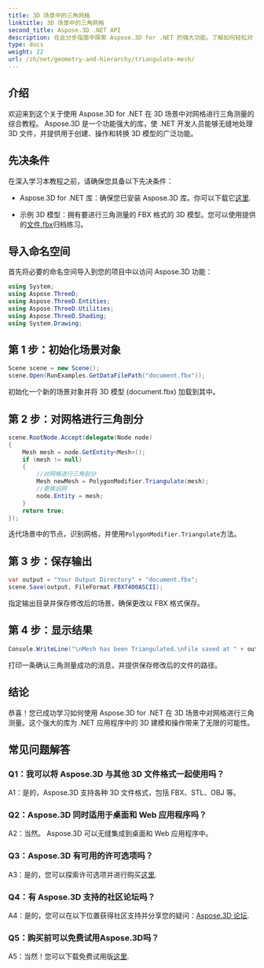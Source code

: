 ```yaml
---
title: 3D 场景中的三角网格
linktitle: 3D 场景中的三角网格
second_title: Aspose.3D .NET API
description: 在此分步指南中探索 Aspose.3D for .NET 的强大功能。了解如何轻松对 3D 网格进行三角测量以增强建模。
type: docs
weight: 22
url: /zh/net/geometry-and-hierarchy/triangulate-mesh/
---
```

## 介绍

欢迎来到这个关于使用 Aspose.3D for .NET 在 3D 场景中对网格进行三角测量的综合教程。 Aspose.3D 是一个功能强大的库，使 .NET 开发人员能够无缝地处理 3D 文件，并提供用于创建、操作和转换 3D 模型的广泛功能。

## 先决条件

在深入学习本教程之前，请确保您具备以下先决条件：

- Aspose.3D for .NET 库：确保您已安装 Aspose.3D 库。你可以下载它[这里](https://releases.aspose.com/3d/net/).

- 示例 3D 模型：拥有要进行三角测量的 FBX 格式的 3D 模型。您可以使用提供的[文件.fbx](https://reference.aspose.com/3d/net/)归档练习。

## 导入命名空间

首先将必要的命名空间导入到您的项目中以访问 Aspose.3D 功能：

```csharp
using System;
using Aspose.ThreeD;
using Aspose.ThreeD.Entities;
using Aspose.ThreeD.Utilities;
using Aspose.ThreeD.Shading;
using System.Drawing;
```

## 第 1 步：初始化场景对象

```csharp
Scene scene = new Scene();
scene.Open(RunExamples.GetDataFilePath("document.fbx"));
```

初始化一个新的场景对象并将 3D 模型 (document.fbx) 加载到其中。

## 第 2 步：对网格进行三角剖分

```csharp
scene.RootNode.Accept(delegate(Node node)
{
    Mesh mesh = node.GetEntity<Mesh>();
    if (mesh != null)
    {
        //对网格进行三角剖分
        Mesh newMesh = PolygonModifier.Triangulate(mesh);
        //更换旧网
        node.Entity = mesh;
    }
    return true;
});
```

迭代场景中的节点，识别网格，并使用`PolygonModifier.Triangulate`方法。

## 第 3 步：保存输出

```csharp
var output = "Your Output Directory" + "document.fbx";
scene.Save(output, FileFormat.FBX7400ASCII);
```

指定输出目录并保存修改后的场景，确保更改以 FBX 格式保存。

## 第 4 步：显示结果

```csharp
Console.WriteLine("\nMesh has been Triangulated.\nFile saved at " + output);
```

打印一条确认三角测量成功的消息，并提供保存修改后的文件的路径。

## 结论

恭喜！您已成功学习如何使用 Aspose.3D for .NET 在 3D 场景中对网格进行三角测量。这个强大的库为 .NET 应用程序中的 3D 建模和操作带来了无限的可能性。

## 常见问题解答

### Q1：我可以将 Aspose.3D 与其他 3D 文件格式一起使用吗？

A1：是的，Aspose.3D 支持各种 3D 文件格式，包括 FBX、STL、OBJ 等。

### Q2：Aspose.3D 同时适用于桌面和 Web 应用程序吗？

A2：当然。 Aspose.3D 可以无缝集成到桌面和 Web 应用程序中。

### Q3：Aspose.3D 有可用的许可选项吗？

 A3：是的，您可以探索许可选项并进行购买[这里](https://purchase.aspose.com/buy).

### Q4：有 Aspose.3D 支持的社区论坛吗？

 A4：是的，您可以在以下位置获得社区支持并分享您的疑问：[Aspose.3D 论坛](https://forum.aspose.com/c/3d/18).

### Q5：购买前可以免费试用Aspose.3D吗？

 A5：当然！您可以下载免费试用版[这里](https://releases.aspose.com/).
